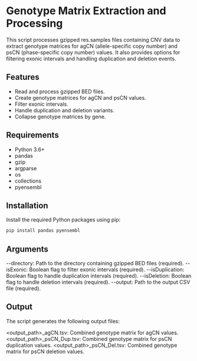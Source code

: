 # Genotype Matrix Extraction and Processing

This script processes gzipped res.samples files containing CNV data to extract genotype matrices for agCN (allele-specific copy number) and psCN (phase-specific copy number) values.
It also provides options for filtering exonic intervals and handling duplication and deletion events.

## Features

- Read and process gzipped BED files.
- Create genotype matrices for agCN and psCN values.
- Filter exonic intervals.
- Handle duplication and deletion variants.
- Collapse genotype matrices by gene.

## Requirements

- Python 3.6+
- pandas
- gzip
- argparse
- os
- collections
- pyensembl

## Installation

Install the required Python packages using pip:

```sh
pip install pandas pyensembl
```

## Arguments
--directory: Path to the directory containing gzipped BED files (required).
--isExonic: Boolean flag to filter exonic intervals (required).
--isDuplication: Boolean flag to handle duplication intervals (required).
--isDeletion: Boolean flag to handle deletion intervals (required).
--output: Path to the output CSV file (required).


## Output
The script generates the following output files:

<output_path>_agCN.tsv: Combined genotype matrix for agCN values.
<output_path>_psCN_Dup.tsv: Combined genotype matrix for psCN duplication values.
<output_path>_psCN_Del.tsv: Combined genotype matrix for psCN deletion values.